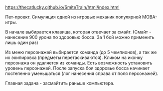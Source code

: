https://thecatlucky.github.io/SmiteTrain/html/index.html

Пет-проект.
Симуляция одной из игровых механик популярной MOBA-игры.

В начале выбирается клавиша, которая отвечает за смайт.
(Смайт - нанесение 900 урона по здоровью босса. За 1 бой можно применить лишь один раз)

Из меню персонажей выбирается команда (до 5 чемпионов), а так же их экипировка (предметы перетаскиваются). Кликом на иконку персонажа он удаляется из команды. Есть возможность установить уровень персонажей.
После запуска боя здоровье босса начинает постепенно уменьшаться (лог нанесения справа от поля персонажей).

Главная задача - засмайтить раньше компьютера.
